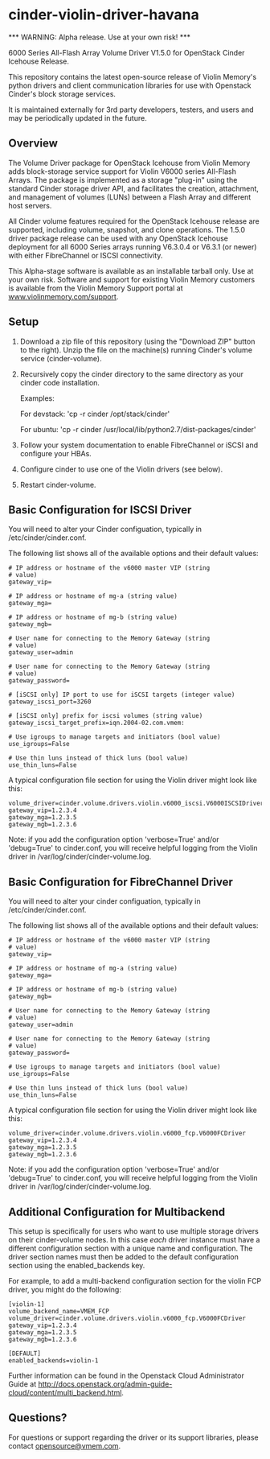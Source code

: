 cinder-violin-driver-havana
===========================

*** WARNING: Alpha release. Use at your own risk! ***

6000 Series All-Flash Array Volume Driver V1.5.0 for OpenStack Cinder
Icehouse Release.

This repository contains the latest open-source release of Violin
Memory's python drivers and client communication libraries for use
with Openstack Cinder's block storage services.

It is maintained externally for 3rd party developers, testers, and
users and may be periodically updated in the future.


Overview
--------
The Volume Driver package for OpenStack Icehouse from Violin Memory adds
block-storage service support for Violin V6000 series All-Flash
Arrays. The package is implemented as a storage "plug-in" using the
standard Cinder storage driver API, and facilitates the creation,
attachment, and management of volumes (LUNs) between a Flash Array and
different host servers.

All Cinder volume features required for the OpenStack Icehouse release
are supported, including volume, snapshot, and clone operations. The
1.5.0 driver package release can be used with any OpenStack Icehouse
deployment for all 6000 Series arrays running V6.3.0.4 or V6.3.1 (or
newer) with either FibreChannel or ISCSI connectivity.

This Alpha-stage software is available as an installable tarball
only. Use at your own risk.  Software and support for existing Violin
Memory customers is available from the Violin Memory Support portal at
www.violinmemory.com/support.


Setup
-----

1. Download a zip file of this repository (using the "Download ZIP"
   button to the right).  Unzip the file on the machine(s) running
   Cinder's volume service (cinder-volume).

2. Recursively copy the cinder directory to the same directory as your
   cinder code installation.

    Examples:

    For devstack: 'cp -r cinder /opt/stack/cinder'

    For ubuntu: 'cp -r cinder /usr/local/lib/python2.7/dist-packages/cinder'

3. Follow your system documentation to enable FibreChannel or iSCSI
   and configure your HBAs.

4. Configure cinder to use one of the Violin drivers (see below).

5. Restart cinder-volume.

Basic Configuration for ISCSI Driver
------------------------------------

You will need to alter your Cinder configuation, typically in
/etc/cinder/cinder.conf.

The following list shows all of the available options and their
default values:

    # IP address or hostname of the v6000 master VIP (string
    # value)
    gateway_vip=

    # IP address or hostname of mg-a (string value)
    gateway_mga=

    # IP address or hostname of mg-b (string value)
    gateway_mgb=

    # User name for connecting to the Memory Gateway (string
    # value)
    gateway_user=admin

    # User name for connecting to the Memory Gateway (string
    # value)
    gateway_password=

    # [iSCSI only] IP port to use for iSCSI targets (integer value)
    gateway_iscsi_port=3260

    # [iSCSI only] prefix for iscsi volumes (string value)
    gateway_iscsi_target_prefix=iqn.2004-02.com.vmem:

    # Use igroups to manage targets and initiators (bool value)
    use_igroups=False

    # Use thin luns instead of thick luns (bool value)
    use_thin_luns=False

A typical configuration file section for using the Violin driver might
look like this:

    volume_driver=cinder.volume.drivers.violin.v6000_iscsi.V6000ISCSIDriver
    gateway_vip=1.2.3.4
    gateway_mga=1.2.3.5
    gateway_mgb=1.2.3.6

Note: if you add the configuration option 'verbose=True' and/or
'debug=True' to cinder.conf, you will receive helpful logging from the
Violin driver in /var/log/cinder/cinder-volume.log.

Basic Configuration for FibreChannel Driver
-------------------------------------------
You will need to alter your cinder configuation, typically in
/etc/cinder/cinder.conf.

The following list shows all of the available options and their
default values:

    # IP address or hostname of the v6000 master VIP (string
    # value)
    gateway_vip=

    # IP address or hostname of mg-a (string value)
    gateway_mga=

    # IP address or hostname of mg-b (string value)
    gateway_mgb=

    # User name for connecting to the Memory Gateway (string
    # value)
    gateway_user=admin

    # User name for connecting to the Memory Gateway (string
    # value)
    gateway_password=

    # Use igroups to manage targets and initiators (bool value)
    use_igroups=False

    # Use thin luns instead of thick luns (bool value)
    use_thin_luns=False

A typical configuration file section for using the Violin driver might
look like this:

    volume_driver=cinder.volume.drivers.violin.v6000_fcp.V6000FCDriver
    gateway_vip=1.2.3.4
    gateway_mga=1.2.3.5
    gateway_mgb=1.2.3.6

Note: if you add the configuration option 'verbose=True' and/or
'debug=True' to cinder.conf, you will receive helpful logging from the
Violin driver in /var/log/cinder/cinder-volume.log.

Additional Configuration for Multibackend
-----------------------------------------
This setup is specifically for users who want to use multiple storage
drivers on their cinder-volume nodes.  In this case *each* driver
instance must have a different configuration section with a unique
name and configuration.  The driver section names must then be added
to the default configuration section using the enabled_backends key.

For example, to add a multi-backend configuration section for the
violin FCP driver, you might do the following:

    [violin-1]
    volume_backend_name=VMEM_FCP
    volume_driver=cinder.volume.drivers.violin.v6000_fcp.V6000FCDriver
    gateway_vip=1.2.3.4
    gateway_mga=1.2.3.5
    gateway_mgb=1.2.3.6

    [DEFAULT]
    enabled_backends=violin-1

Further information can be found in the Openstack Cloud Administrator
Guide at
http://docs.openstack.org/admin-guide-cloud/content/multi_backend.html.

Questions?
----------

For questions or support regarding the driver or its support
libraries, please contact opensource@vmem.com.